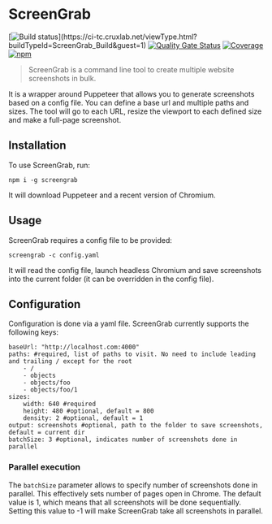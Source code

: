# ScreenGrab 
[![Build status](https://ci-tc.cruxlab.net/app/rest/builds/buildType:(id:ScreenGrab_Build)/statusIcon.svg)](https://ci-tc.cruxlab.net/viewType.html?buildTypeId=ScreenGrab_Build&guest=1)
[![Quality Gate Status](https://sonarcloud.io/api/project_badges/measure?project=crux-lab_screengrab&metric=alert_status)](https://sonarcloud.io/dashboard?id=crux-lab_screengrab)
[![Coverage](https://sonarcloud.io/api/project_badges/measure?project=crux-lab_screengrab&metric=coverage)](https://sonarcloud.io/dashboard?id=crux-lab_screengrab)
[![npm](https://img.shields.io/npm/v/screengrab)](https://www.npmjs.com/package/screengrab)

> ScreenGrab is a command line tool to create multiple website screenshots in bulk.

 It is a wrapper around Puppeteer that allows you to generate screenshots based on a config file. 
 You can define a base url and multiple paths and sizes. The tool will go to each URL, resize the viewport to each 
 defined size and make a full-page screenshot.
 
## Installation
 
 To use ScreenGrab, run:
 
 `npm i -g screengrab`  

It will download Puppeteer and a recent version of Chromium.

## Usage

ScreenGrab requires a config file to be provided:

`screengrab -c config.yaml`

It will read the config file, launch headless Chromium and save screenshots into the current folder 
(it can be overridden in the config file).

## Configuration

Configuration is done via a yaml file. ScreenGrab currently supports the following keys:

```
baseUrl: "http://localhost.com:4000"
paths: #required, list of paths to visit. No need to include leading and trailing / except for the root
    - /
    - objects
    - objects/foo
    - objects/foo/1
sizes:
    width: 640 #required
    height: 480 #optional, default = 800
    density: 2 #optional, default = 1
output: screenshots #optional, path to the folder to save screenshots, default = current dir
batchSize: 3 #optional, indicates number of screenshots done in parallel
```

### Parallel execution

The `batchSize` parameter allows to specify number of screenshots done in parallel. 
This effectively sets number of pages open in Chrome.
The default value is 1, which means that all screenshots will be done sequentially. 
Setting this value to -1 will make ScreenGrab take all screenshots in parallel.
